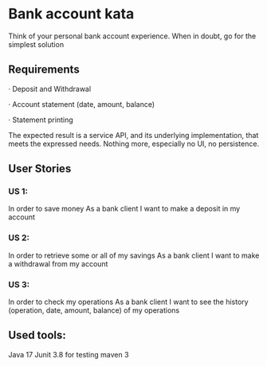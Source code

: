 # **Bank account kata**

Think of your personal bank account experience. When in doubt, go for the simplest solution

## Requirements

·        Deposit and Withdrawal

·        Account statement (date, amount, balance)

·        Statement printing

The expected result is a service API, and its underlying implementation, that meets the expressed needs.
Nothing more, especially no UI, no persistence.

## User Stories

### US 1:

In order to save money
As a bank client
I want to make a deposit in my account

### US 2:

In order to retrieve some or all of my savings
As a bank client
I want to make a withdrawal from my account

### US 3:

In order to check my operations
As a bank client
I want to see the history (operation, date, amount, balance) of my operations

## Used tools:

Java 17
Junit 3.8 for testing
maven 3
